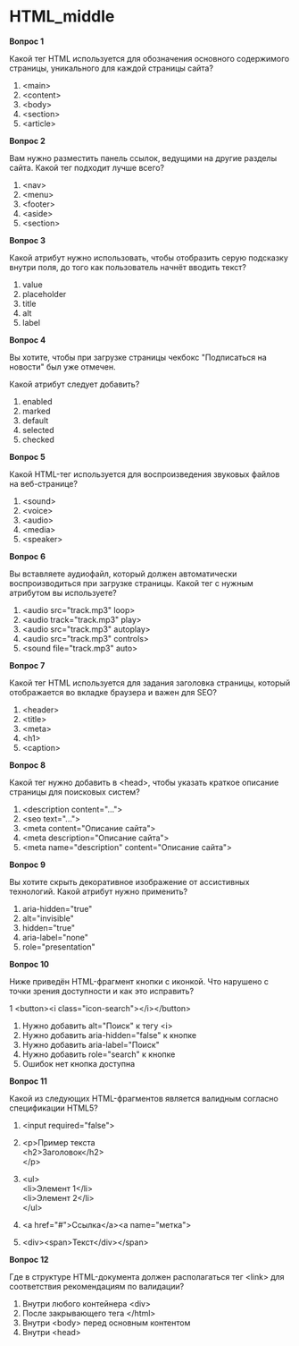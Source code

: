 # **HTML\_middle**

**Вопрос 1**

Какой тег HTML используется для обозначения основного содержимого страницы, уникального для каждой страницы сайта?

1. \<main\>  
2. \<content\>  
3. \<body\>  
4. \<section\>  
5. \<article\>

**Вопрос 2**

Вам нужно разместить панель ссылок, ведущими на другие разделы сайта. Какой тег подходит лучше всего?

1. \<nav\>  
2. \<menu\>  
3. \<footer\>  
4. \<aside\>  
5. \<section\>

**Вопрос 3**

Какой атрибут нужно использовать, чтобы отобразить серую подсказку внутри поля, до того как пользователь начнёт вводить текст?

1. value  
2. placeholder  
3. title  
4. alt  
5. label

**Вопрос 4**

Вы хотите, чтобы при загрузке страницы чекбокс "Подписаться на новости" был уже отмечен.

Какой атрибут следует добавить?

1. enabled  
2. marked  
3. default  
4. selected  
5. checked

**Вопрос 5**

Какой HTML-тег используется для воспроизведения звуковых файлов на веб\-странице?

1. \<sound\>  
2. \<voice\>  
3. \<audio\>  
4. \<media\>  
5. \<speaker\>

**Вопрос 6**

Вы вставляете аудиофайл, который должен автоматически воспроизводиться при загрузке страницы. Какой тег с нужным атрибутом вы используете?

1. \<audio src="track.mp3" loop\>  
2. \<audio track="track.mp3" play\>  
3. \<audio src="track.mp3" autoplay\>  
4. \<audio src="track.mp3" controls\>  
5. \<sound file="track.mp3" auto\>

**Вопрос 7**

Какой тег HTML используется для задания заголовка страницы, который отображается во вкладке браузера и важен для SEO?

1. \<header\>  
2. \<title\>  
3. \<meta\>  
4. \<h1\>  
5. \<caption\>

**Вопрос 8**

Какой тег нужно добавить в \<head\>, чтобы указать краткое описание страницы для поисковых систем?

1. \<description content="..."\>  
2. \<seo text="..."\>  
3. \<meta content="Описание сайта"\>  
4. \<meta description="Описание сайта"\>  
5. \<meta name="description" content="Описание сайта"\>

**Вопрос 9**

Вы хотите скрыть декоративное изображение от ассистивных технологий. Какой атрибут нужно применить?

1. aria-hidden="true"  
2. alt="invisible"  
3. hidden="true"  
4. aria-label="none"  
5. role="presentation"

**Вопрос 10**

Ниже приведён HTML-фрагмент кнопки с иконкой. Что нарушено с точки зрения доступности и как это исправить?

1 \<button\>\<i class="icon-search"\>\</i\>\</button\>

1. Нужно добавить alt="Поиск" к тегу \<i\>  
2. Нужно добавить aria-hidden="false" к кнопке  
3. Нужно добавить aria-label="Поиск"  
4. Нужно добавить role="search" к кнопке  
5. Ошибок нет кнопка доступна

**Вопрос 11**

Какой из следующих HTML-фрагментов является валидным согласно спецификации HTML5?

1. \<input required="false"\>

2. \<p\>Пример текста  
   \<h2\>Заголовок\</h2\>  
   \</p\>

3. \<ul\>  
       \<li\>Элемент 1\</li\>  
       \<li\>Элемент 2\</li\>  
   \</ul\>

4. \<a href="\#"\>Ссылка\</a\>\<a name="метка"\>

5. \<div\>\<span\>Текст\</div\>\</span\>

**Вопрос 12**

Где в структуре HTML-документа должен располагаться тег \<link\> для соответствия рекомендациям по валидации?

1. Внутри любого контейнера \<div\>  
2. После закрывающего тега \</html\>  
3. Внутри \<body\> перед основным контентом  
4. Внутри \<head\>